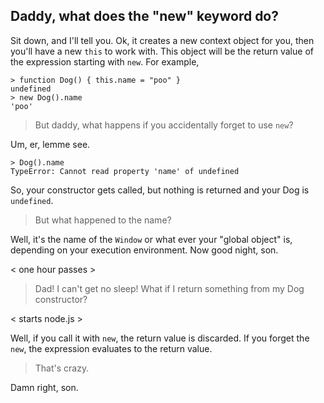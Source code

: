## Daddy, what does the "new" keyword do?

Sit down, and I'll tell you. Ok, it creates a new context object for
you, then you'll have a new `this` to work with. This object will be the
return value of the expression starting with `new`. For example,

    > function Dog() { this.name = "poo" }
    undefined
    > new Dog().name
    'poo'

> But daddy, what happens if you accidentally forget to use `new`?

Um, er, lemme see.

    > Dog().name
    TypeError: Cannot read property 'name' of undefined

So, your constructor gets called, but nothing is returned and your Dog
is `undefined`. 

> But what happened to the name? 

Well, it's the name of the `Window` or what ever your "global object" is, depending on your
execution environment. Now good night, son.

< one hour passes >

> Dad! I can't get no sleep! What if I return something from my Dog
> constructor?

< starts node.js >

Well, if you call it with `new`, the return value is discarded. If you
forget the `new`, the expression evaluates to the return value.

> That's crazy.

Damn right, son.

